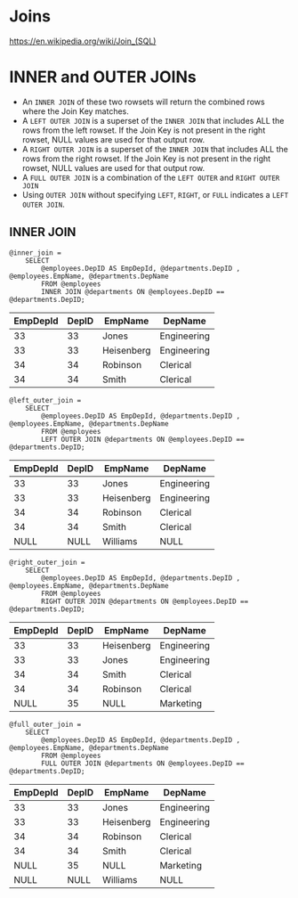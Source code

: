 # Joins

https://en.wikipedia.org/wiki/Join_(SQL)



# INNER and OUTER JOINs

* An `INNER JOIN` of these two rowsets will return the combined rows where the Join Key matches.
* A `LEFT OUTER JOIN` is a superset of the `INNER JOIN` that includes ALL the rows from the left rowset. If the Join Key is not present in the right rowset, NULL values are used for that output row.
* A `RIGHT OUTER JOIN` is a superset of the `INNER JOIN` that includes ALL the rows from the right rowset. If the Join Key is not present in the right rowset, NULL values are used for that output row.
* A `FULL OUTER JOIN` is a combination of the `LEFT OUTER` and `RIGHT OUTER JOIN`
* Using `OUTER JOIN` without specifying `LEFT`, `RIGHT`, or `FULL` indicates a `LEFT OUTER JOIN`.

## INNER JOIN

```
@inner_join =  
    SELECT 
        @employees.DepID AS EmpDepId, @departments.DepID , @employees.EmpName, @departments.DepName
        FROM @employees 
        INNER JOIN @departments ON @employees.DepID == @departments.DepID;
```

| EmpDepId | DepID | EmpName | DepName |
| --- | --- | --- | --- |
| 33 | 33 | Jones | Engineering |
| 33 | 33 | Heisenberg | Engineering |
| 34 | 34 | Robinson | Clerical |
| 34 | 34 | Smith | Clerical |


```
@left_outer_join =  
    SELECT 
        @employees.DepID AS EmpDepId, @departments.DepID , @employees.EmpName, @departments.DepName
        FROM @employees 
        LEFT OUTER JOIN @departments ON @employees.DepID == @departments.DepID;
```

| EmpDepId | DepID | EmpName | DepName |
| --- | --- | --- | --- |
| 33 | 33 | Jones | Engineering |
| 33 | 33 | Heisenberg | Engineering |
| 34 | 34 | Robinson | Clerical |
| 34 | 34 | Smith | Clerical |
| NULL | NULL | Williams | NULL |

```
@right_outer_join =  
    SELECT 
        @employees.DepID AS EmpDepId, @departments.DepID , @employees.EmpName, @departments.DepName
        FROM @employees 
        RIGHT OUTER JOIN @departments ON @employees.DepID == @departments.DepID;
```

| EmpDepId | DepID | EmpName | DepName |
| --- | --- | --- | --- |
| 33 | 33 | Heisenberg | Engineering |
| 33 | 33 | Jones | Engineering |
| 34 | 34 | Smith | Clerical |
| 34 | 34 | Robinson | Clerical |
| NULL | 35 | NULL | Marketing |


```
@full_outer_join =  
    SELECT 
        @employees.DepID AS EmpDepId, @departments.DepID , @employees.EmpName, @departments.DepName
        FROM @employees 
        FULL OUTER JOIN @departments ON @employees.DepID == @departments.DepID;
```

| EmpDepId | DepID | EmpName | DepName |
| --- | --- | --- | --- |
| 33 | 33 | Jones | Engineering |
| 33 | 33 | Heisenberg | Engineering |
| 34 | 34 | Robinson | Clerical |
| 34 | 34 | Smith | Clerical |
| NULL | 35 | NULL | Marketing |
| NULL | NULL | Williams | NULL |
